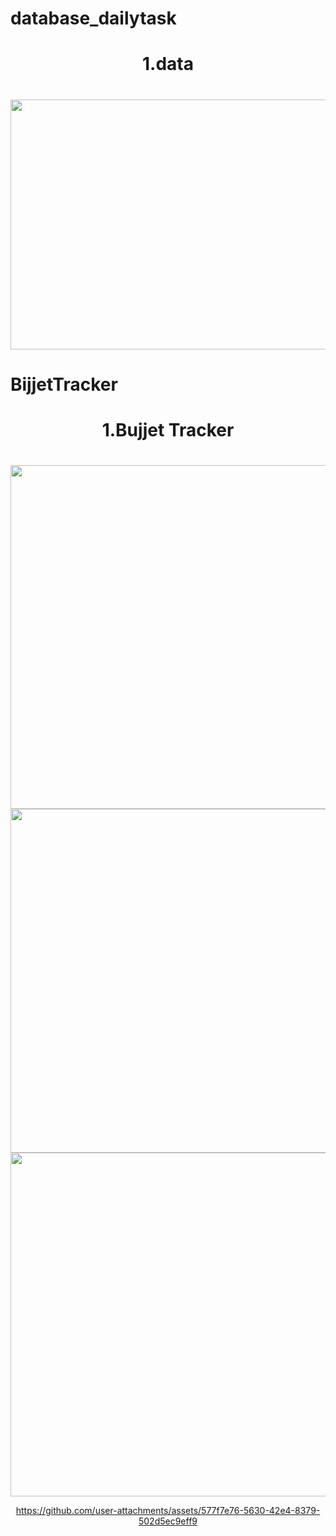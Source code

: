 # database_dailytask

<h1 align="center"> 1.data</h1>

<h1 align="left"></h1>

<div align ="center">

  <img src = "https://github.com/user-attachments/assets/a0f0db98-4558-4f59-93f6-0fe8c195ffde" height ="400" width = "3550">



</div>


# BijjetTracker

<h1 align="center"> 1.Bujjet Tracker</h1>

<h1 align="left"></h1>

<div align ="center">

  <img src = "https://github.com/user-attachments/assets/eb21ee98-5ce3-4d72-b40a-686e4de00a45" height ="550">
   <img src = "https://github.com/user-attachments/assets/f098bfd1-a5bb-4539-9b35-302eccc5ac4a" height ="550">
    <img src = "https://github.com/user-attachments/assets/1dbd3b61-48c1-44d3-b153-1a996eecbafe" height ="550">


https://github.com/user-attachments/assets/577f7e76-5630-42e4-8379-502d5ec9eff9



</div>
